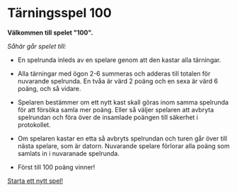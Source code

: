 # Tärningsspel 100

__Välkommen till spelet "100".__

_Såhär går spelet till:_

* En spelrunda inleds av en spelare genom att den kastar alla tärningar.

* Alla tärningar med ögon 2-6 summeras och adderas till totalen för nuvarande spelrunda. En tvåa är värd 2 poäng och en sexa är värd 6 poäng, och så vidare.

* Spelaren bestämmer om ett nytt kast skall göras inom samma spelrunda för att försöka samla mer poäng. Eller så väljer spelaren att avbryta spelrundan och föra över de insamlade poängen till säkerhet i protokollet.

* Om spelaren kastar en etta så avbryts spelrundan och turen går över till nästa spelare, som är datorn. Nuvarande spelare förlorar alla poäng som samlats in i nuvaranade spelrunda.

* Först till 100 poäng vinner!

[Starta ett nytt spel!](dice-game/setup)
